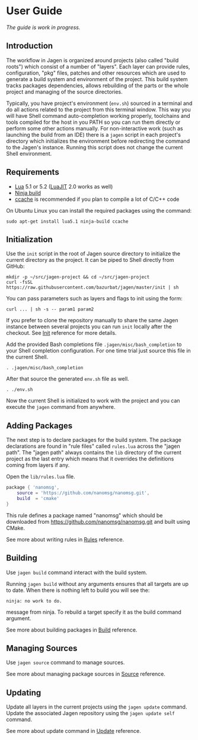 # User Guide

_The guide is work in progress._

## Introduction

The workflow in Jagen is organized around projects (also called "build roots") which consist of a
number of "layers". Each layer can provide rules, configuration, "pkg" files, patches and other
resources which are used to generate a build system and environment of the project. This build
system tracks packages dependencies, allows rebuilding of the parts or the whole project and
managing of the source directories.

Typically, you have project's environment (`env.sh`) sourced in a terminal and do all actions
related to the project from this terminal window. This way you will have Shell command
auto-completion working properly, toolchains and tools compiled for the host in you PATH so you can
run them directly or perform some other actions manually. For non-interactive work (such as
launching the build from an IDE) there is a `jagen` script in each project's directory which
initializes the environment before redirecting the command to the Jagen's instance. Running this
script does not change the current Shell environment.

## Requirements

- [Lua](https://www.lua.org) 5.1 or 5.2 ([LuaJIT](http://luajit.org) 2.0 works as well)
- [Ninja build](https://ninja-build.org)
- [ccache](https://ccache.samba.org) is recommended if you plan to compile a lot of C/C++ code 

On Ubuntu Linux you can install the required packages using the command:

    sudo apt-get install lua5.1 ninja-build ccache

## Initialization

Use the `init` script in the root of Jagen source directory to initialize the current directory as
the project. It can be piped to Shell directly from GitHub:

    mkdir -p ~/src/jagen-project && cd ~/src/jagen-project
    curl -fsSL https://raw.githubusercontent.com/bazurbat/jagen/master/init | sh

You can pass parameters such as layers and flags to init using the form:

    curl ... | sh -s -- param1 param2

If you prefer to clone the repository manually to share the same Jagen instance between several
projects you can run `init` locally after the checkout. See [Init](Init.md) reference for more
details.

Add the provided Bash completions file `.jagen/misc/bash_completion` to your Shell completion
configuration. For one time trial just source this file in the current Shell.

    . .jagen/misc/bash_completion

After that source the generated `env.sh` file as well.

    . ./env.sh

Now the current Shell is initialized to work with the project and you can execute the `jagen`
command from anywhere.

## Adding Packages

The next step is to declare packages for the build system. The package declarations are found in
"rule files" called `rules.lua` across the "jagen path". The "jagen path" always contains the `lib`
directory of the current project as the last entry which means that it overrides the definitions
coming from layers if any.

Open the `lib/rules.lua` file.

```lua
package { 'nanomsg',
    source = 'https://github.com/nanomsg/nanomsg.git',
    build  = 'cmake'
}
```

This rule defines a package named "nanomsg" which should be downloaded from
https://github.com/nanomsg/nanomsg.git and built using CMake.

See more about writing rules in [Rules](Rules.md) reference.

## Building

Use `jagen build` command interact with the build system.

Running `jagen build` without any arguments ensures that all targets are up to date. When there is
nothing left to build you will see the:

    ninja: no work to do.

message from ninja. To rebuild a target specify it as the build command argument.

See more about building packages in [Build](Build.md) reference.

## Managing Sources

Use `jagen source` command to manage sources.

See more about managing package sources in [Source](Source.md) reference.

## Updating

Update all layers in the current projects using the `jagen update` command. Update the associated
Jagen repository using the `jagen update self` command.

See more about update command in [Update](Update.md) reference.
